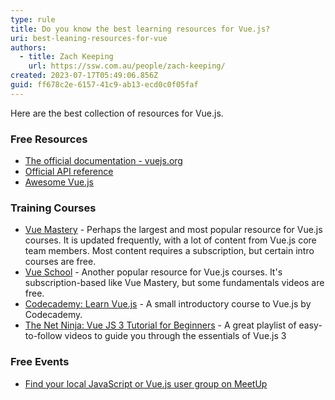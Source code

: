 ```yaml
---
type: rule
title: Do you know the best learning resources for Vue.js?
uri: best-leaning-resources-for-vue
authors:
  - title: Zach Keeping
    url: https://ssw.com.au/people/zach-keeping/
created: 2023-07-17T05:49:06.856Z
guid: ff678c2e-6157-41c9-ab13-ecd0c0f05faf
---
```

Here are the best collection of resources for Vue.js.
<!--endintro-->

### Free Resources

* [The official documentation - vuejs.org](http://vuejs.org/guide/)
* [Official API reference](https://vuejs.org/api/)
* [Awesome Vue.js](https://awesome-vue.js.org)

### Training Courses

* [Vue Mastery](https://www.vuemastery.com) - Perhaps the largest and most popular resource for Vue.js courses. It is updated frequently, with a lot of content from Vue.js core team members. Most content requires a subscription, but certain intro courses are free.
* [Vue School](https://vueschool.io) - Another popular resource for Vue.js courses. It's subscription-based like Vue Mastery, but some fundamentals videos are free.
* [Codecademy: Learn Vue.js](https://www.codecademy.com/learn/learn-vue-js) - A small introductory course to Vue.js by Codecademy.
* [The Net Ninja: Vue JS 3 Tutorial for Beginners](https://www.youtube.com/playlist?list=PL4cUxeGkcC9hYYGbV60Vq3IXYNfDk8At1) - A great playlist of easy-to-follow videos to guide you through the essentials of Vue.js 3

### Free Events

* [Find your local JavaScript or Vue.js user group on MeetUp](https://www.meetup.com/en-AU/topics/vue-js/)